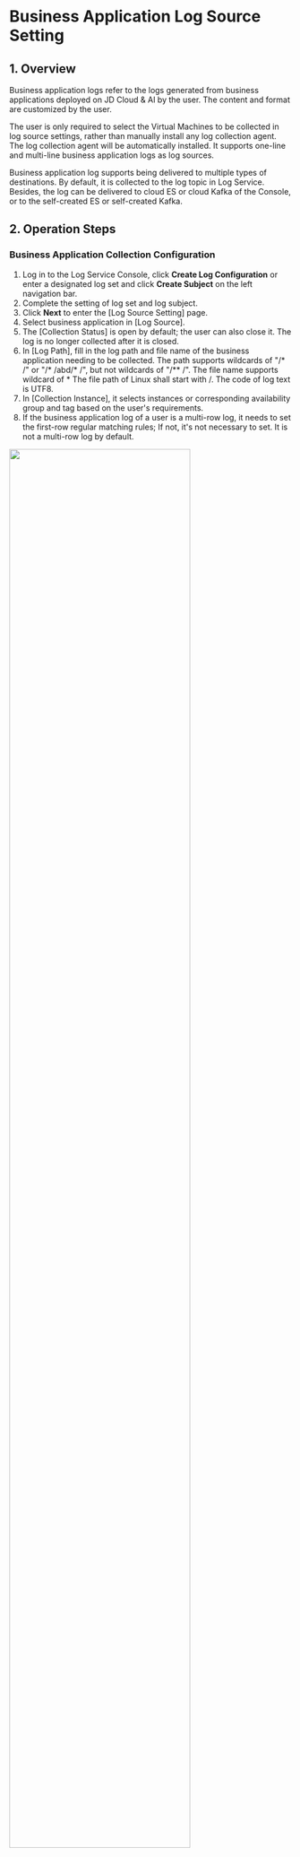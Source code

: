 # Business Application Log Source Setting

## 1. Overview
Business application logs refer to the logs generated from business applications deployed on JD Cloud & AI by the user. The content and format are customized by the user.

The user is only required to select the Virtual Machines to be collected in log source settings, rather than manually install any log collection agent. The log collection agent will be automatically installed. It supports one-line and multi-line business application logs as log sources.

Business application log supports being delivered to multiple types of destinations. By default, it is collected to the log topic in Log Service. Besides, the log can be delivered to cloud ES or cloud Kafka of the Console, or to the self-created ES or self-created Kafka.

## 2. Operation Steps
### Business Application Collection Configuration
1. Log in to the Log Service Console, click **Create Log Configuration** or enter a designated log set and click **Create Subject** on the left navigation bar.
2. Complete the setting of log set and log subject.
3. Click **Next** to enter the [Log Source Setting] page.
4. Select business application in [Log Source].
5. The [Collection Status] is open by default; the user can also close it. The log is no longer collected after it is closed.
6. In [Log Path], fill in the log path and file name of the business application needing to be collected. The path supports wildcards of "/* /" or "/* /abd/* /", but not wildcards of "/** /". The file name supports wildcard of * The file path of Linux shall start with /. The code of log text is UTF8.
7. In [Collection Instance], it selects instances or corresponding availability group and tag based on the user's requirements.
8. If the business application log of a user is a multi-row log, it needs to set the first-row regular matching rules; If not, it's not necessary to set. It is not a multi-row log by default.


<img src="https://raw.githubusercontent.com/jdcloudcom/cn/zhangwenjie-only/image/LogService/operationguide/multi-line.jpg" width=80% height=80% />

### Business Application Advanced Configuration
1. The [Advanced Configuration] is closed by default. After the advanced configuration is open, the log can be delivered directly from the agent to the specified ES or Kafka.
2. If the user only requires to deliver the log to ES or Kafka, it can close [deliver to the log topic], then the corresponding log data will not be stored in the Log Service. Log monitoring function, etc. cannot be used, either.
3. If the destination of the business application log is Kafka, it needs to set brokers, topic, and the selection on whether to adopt compressed delivery or not. Compressed delivery supports snappy format and gzip format. Cloud Kafka will obtain brokers automatically.
4. If the destination of the business application log is ES, it needs to set ES access domain and search prefix. Cloud ES will obtain access domain automatically.

<img src="https://raw.githubusercontent.com/jdcloudcom/cn/zhangwenjie-only/image/LogService/operationguide/advanceconfig.jpg" width=80% height=80% />

## 3. Notes
- The current version supports collection of logs of Linux Virtual Machines.
- When an instance collecting user selects the instance dimension, selection of at most 30 Virtual Machines is supported and cross-region selection is also supported.
- When an instance collection user selects the availability group dimension, there is no quantity restriction. The collection quantity is equal to the number of Virtual Machines in the availability group. Logs of Virtual Machines added in the availability group subsequently will also be collected, with cross-region multiple choices supported.
- When an instance collection user selects the tag dimension, there is no quantity restriction. The collection quantity is equal to the number of Virtual Machines in the tag. There is no region restriction. Logs of Virtual Machines added in the tag subsequently will also be collected.
- If the destination of setting in advanced configuration is self-created ES or self-created Kafka, the regions in front of destination ES or destination Kafka will have no practical significance.

